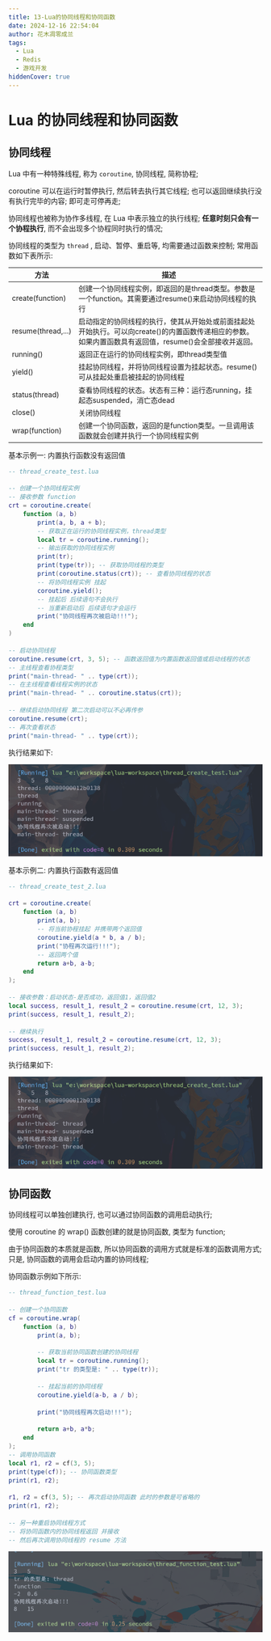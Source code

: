 ```yaml
---
title: 13-Lua的协同线程和协同函数
date: 2024-12-16 22:54:04
author: 花木凋零成兰
tags:
  - Lua
  - Redis
  - 游戏开发
hiddenCover: true
---
```


# Lua 的协同线程和协同函数

## 协同线程

Lua 中有一种特殊线程, 称为 `coroutine`, 协同线程, 简称协程;

coroutine 可以在运行时暂停执行, 然后转去执行其它线程; 也可以返回继续执行没有执行完毕的内容; 即可走可停再走;

协同线程也被称为协作多线程, 在 Lua 中表示独立的执行线程; **任意时刻只会有一个协程执行**, 而不会出现多个协程同时执行的情况;

协同线程的类型为 `thread` , 启动、暂停、重启等, 均需要通过函数来控制; 常用函数如下表所示:

| 方法                 | 描述                                                                                  |
|--------------------|-------------------------------------------------------------------------------------|
| create(function)   | 创建一个协同线程实例，即返回的是thread类型。参数是一个function。其需要通过resume()来启动协同线程的执行                      |
| resume(thread,...) | 启动指定的协同线程的执行，使其从开始处或前面挂起处开始执行。可以向create()的内置函数传递相应的参数。如果内置函数具有返回值，resume()会全部接收并返回。 |
| running()          | 返回正在运行的协同线程实例，即thread类型值                                                            |
| yield()            | 挂起协同线程，并将协同线程设置为挂起状态。resume()可从挂起处重启被挂起的协同线程                                        |
| status(thread)     | 查看协同线程的状态。状态有三种：运行态running，挂起态suspended，消亡态dead                                     |
| close()            | 关闭协同线程                                                                              |
| wrap(function)     | 创建一个协同函数，返回的是function类型。一旦调用该函数就会创建并执行一个协同线程实例                                      |

基本示例一: 内置执行函数没有返回值

```lua
-- thread_create_test.lua

-- 创建一个协同线程实例
-- 接收参数 function
crt = coroutine.create(
    function (a, b)
        print(a, b, a + b);
        -- 获取正在运行的协同线程实例，thread类型
        local tr = coroutine.running();
        -- 输出获取的协同线程实例
        print(tr);
        print(type(tr)); -- 获取协同线程的类型
        print(coroutine.status(crt)); -- 查看协同线程的状态
        -- 将协同线程实例 挂起
        coroutine.yield();
        -- 挂起后 后续语句不会执行
        -- 当重新启动后 后续语句才会运行
        print("协同线程再次被启动!!!");
    end
)

-- 启动协同线程
coroutine.resume(crt, 3, 5); -- 函数返回值为内置函数返回值或启动线程的状态
-- 主线程查看协程类型
print("main-thread- " .. type(crt));
-- 在主线程查看线程实例的状态
print("main-thread- " .. coroutine.status(crt));

-- 继续启动协同线程 第二次启动可以不必再传参
coroutine.resume(crt);
-- 再次查看状态
print("main-thread- " .. type(crt));
```

执行结果如下:

[//]: # (![]&#40;https://img.upyun.ytazwc.top/blog/202412162325298.png&#41;)
![](assets/2025-09-17-KYKHtb.png)

基本示例二: 内置执行函数有返回值

```lua
-- thread_create_test_2.lua

crt = coroutine.create(
    function (a, b)
        print(a, b);
        -- 将当前协程挂起 并携带两个返回值
        coroutine.yield(a * b, a / b);
        print("协程再次运行!!!");
        -- 返回两个值
        return a+b, a-b;
    end
);

-- 接收参数：启动状态-是否成功，返回值1，返回值2
local success, result_1, result_2 = coroutine.resume(crt, 12, 3);
print(success, result_1, result_2);

-- 继续执行
success, result_1, result_2 = coroutine.resume(crt, 12, 3);
print(success, result_1, result_2);

```

执行结果如下:

[//]: # (![]&#40;https://img.upyun.ytazwc.top/blog/202412162335526.png&#41;)
![](assets/2025-09-17-XvJo30.png)

## 协同函数

协同线程可以单独创建执行, 也可以通过协同函数的调用启动执行;

使用 coroutine 的 wrap() 函数创建的就是协同函数, 类型为 function;

由于协同函数的本质就是函数, 所以协同函数的调用方式就是标准的函数调用方式; 只是, 协同函数的调用会启动内置的协同线程;

协同函数示例如下所示:

```lua
-- thread_function_test.lua

-- 创建一个协同函数
cf = coroutine.wrap(
    function (a, b)
        print(a, b);

        -- 获取当前协同函数创建的协同线程
        local tr = coroutine.running();
        print("tr 的类型是: " .. type(tr));

        -- 挂起当前的协同线程
        coroutine.yield(a-b, a / b);

        print("协同线程再次启动!!!");

        return a+b, a*b;
    end
);
-- 调用协同函数
local r1, r2 = cf(3, 5);
print(type(cf)); -- 协同函数类型
print(r1, r2);

r1, r2 = cf(3, 5); -- 再次启动协同函数 此时的参数是可省略的
print(r1, r2);

-- 另一种重启协同线程方式
-- 将协同函数内的协同线程返回 并接收
-- 然后再次调用协同线程的 resume 方法
```

[//]: # (![]&#40;https://img.upyun.ytazwc.top/blog/202412172248060.png&#41;)
![](assets/2025-09-17-c5VnMe.png)
